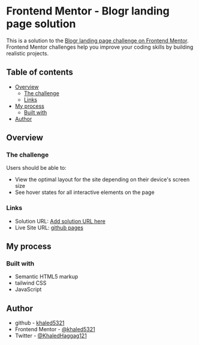 # Frontend Mentor - Blogr landing page solution

This is a solution to the [Blogr landing page challenge on Frontend Mentor](https://www.frontendmentor.io/challenges/blogr-landing-page-EX2RLAApP). Frontend Mentor challenges help you improve your coding skills by building realistic projects. 

## Table of contents

- [Overview](#overview)
  - [The challenge](#the-challenge)
  - [Links](#links)
- [My process](#my-process)
  - [Built with](#built-with)
- [Author](#author)

## Overview

### The challenge

Users should be able to:

- View the optimal layout for the site depending on their device's screen size
- See hover states for all interactive elements on the page

### Links

- Solution URL: [Add solution URL here](https://your-solution-url.com)
- Live Site URL: [github pages](https://khaled5321.github.io/blogr-landing-page/)

## My process

### Built with

- Semantic HTML5 markup
- tailwind CSS
- JavaScript

## Author

- github - [khaled5321](https://github.com/khaled5321)
- Frontend Mentor - [@khaled5321](https://www.frontendmentor.io/profile/khaled5321)
- Twitter - [@KhaledHaggag121](https://twitter.com/KhaledHaggag121)
